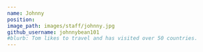 ```yaml
---
name: Johnny
position:
image_path: images/staff/johnny.jpg
github_username: johnnybean101
#blurb: Tom likes to travel and has visited over 50 countries.
---
```

